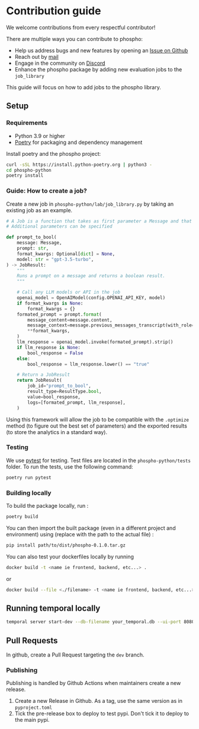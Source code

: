 # Contribution guide

We welcome contributions from every respectful contributor!

There are multiple ways you can contribute to phospho:

- Help us address bugs and new features by opening an [Issue on Github](https://github.com/phospho-app/phospho/issues)
- Reach out by [mail](mailto:contact@phospho.ai?subject=[GitHub]%20Contribution)
- Engage in the community on [Discord](https://discord.gg/MXqBJ9pBsx)
- Enhance the phospho package by adding new evaluation jobs to the `job_library`

This guide will focus on how to add jobs to the phospho library.

## Setup

### Requirements

- Python 3.9 or higher
- [Poetry](https://python-poetry.org/) for packaging and dependency management

Install poetry and the phospho project:

```bash
curl -sSL https://install.python-poetry.org | python3 -
cd phospho-python
poetry install
```

### Guide: How to create a job?

Create a new job in `phospho-python/lab/job_library.py` by taking an existing job as an example.

```python
# A Job is a function that takes as first parameter a Message and that returns a JobResult
# Additional parameters can be specified

def prompt_to_bool(
    message: Message,
    prompt: str,
    format_kwargs: Optional[dict] = None,
    model: str = "gpt-3.5-turbo",
) -> JobResult:
    """
    Runs a prompt on a message and returns a boolean result.
    """

    # Call any LLM models or API in the job
    openai_model = OpenAIModel(config.OPENAI_API_KEY, model)
    if format_kwargs is None:
        format_kwargs = {}
    formated_prompt = prompt.format(
        message_content=message.content,
        message_context=message.previous_messages_transcript(with_role=True),
        **format_kwargs,
    )
    llm_response = openai_model.invoke(formated_prompt).strip()
    if llm_response is None:
        bool_response = False
    else:
        bool_response = llm_response.lower() == "true"

    # Return a JobResult
    return JobResult(
        job_id="prompt_to_bool",
        result_type=ResultType.bool,
        value=bool_response,
        logs=[formated_prompt, llm_response],
    )
```

Using this framework will allow the job to be compatible with the `.optimize` method (to figure out the best set of parameters) and the exported results (to store the analytics in a standard way).

### Testing

We use [pytest](https://docs.pytest.org/en/stable/) for testing. Test files are located in the `phospho-python/tests` folder. To run the tests, use the following command:

```bash
poetry run pytest
```

### Building locally

To build the package locally, run :

```bash
poetry build
```

You can then import the built package (even in a different project and environment) using (replace with the path to the actual file) :

```bash
pip install path/to/dist/phospho-0.1.0.tar.gz
```

You can also test your dockerfiles locally by running

```bash
docker build -t <name ie frontend, backend, etc...> .
```

or

```bash
docker build --file <./filename> -t <name ie frontend, backend, etc...> .
```

## Running temporal locally

```bash
temporal server start-dev --db-filename your_temporal.db --ui-port 8080
```

## Pull Requests

In github, create a Pull Request targeting the `dev` branch.

### Publishing

Publishing is handled by Github Actions when maintainers create a new release.

1. Create a new Release in Github. As a tag, use the same version as in `pyproject.toml`
2. Tick the pre-release box to deploy to test pypi. Don't tick it to deploy to the main pypi.
